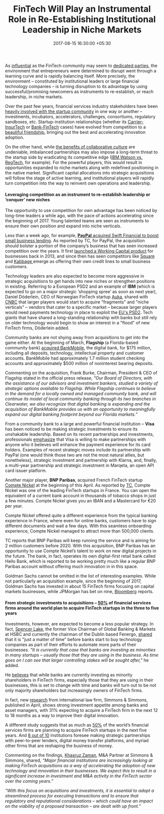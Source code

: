 ﻿---
title: FinTech Will Play an Instrumental Role in Re-Establishing Institutional Leadership
  in Niche Markets
date: 2017-08-15 16:30:00 +05:30
categories:
- Fintech
- Insights
tags:
- Asia
- Europe
- fintech
- insights
- Kabbage
- Square
- US
Image: "/uploads/iStock-626702872%20(1).jpg"
Person: Elena Mesropyan
category:
- Fintech
- Insights
Markets:
- Asia
- Europe
- fintech
- insights
- Kabbage
- Square
- US
type: post
status: publish
layout: post
---

<p>As <a href="https://letstalkpayments.com/fintech-is-not-a-niche-anymore-its-a-powerful-and-highly-disruptive-industry/">influential</a> as the FinTech community may seem to <a href="https://letstalkpayments.com/88-international-startup-accelerators-incubators-innovation-labs-nurturing-innovators-in-financial-services/">dedicated parties</a>, the environment that entrepreneurs were determined to disrupt went through a learning curve and is rapidly balancing itself. More precisely, the environment – constituted by institutional leaders or large financial technology companies – is turning disruption to its advantage by using successful/promising newcomers as instruments to re-establish, or reach leadership, in niche markets. </p>
<p>Over the past few years, financial services industry stakeholders have been <a href="https://letstalkpayments.com/five-ways-financial-institutionsauthorities-work-with-blockchain-technology/">heavily involved with the startup community</a> in one way or another – investments, incubators, accelerators, challenges, consortiums, regulatory sandboxes, etc. Startup-institution relationships (whether its <a href="https://letstalkpayments.com/startup-carrier-partnerships-will-change-the-insurance-industry-for-good/">Carrier-InsurTech</a> or <a href="https://letstalkpayments.com/the-latest-bank-fintech-initiatives/">Bank-FinTech</a> cases) have evolved from competition to a <a href="https://letstalkpayments.com/fintech-and-traditional-banks-a-beginning-of-a-beautiful-friendship/">beautiful friendship</a>, bringing out the best and accelerating innovation adoption. </p>
<p>On the other hand, while <a href="https://letstalkpayments.com/collaborative-culture-new-leap-of-innovation-financial-services/">the benefits of collaborative culture</a> are undeniable, imbalanced partnerships may also impose a long-term threat to the startup side by eradicating its competitive edge (<a href="https://letstalkpayments.com/will-ibm-watson-endanger-regtech-startups-in-2017/">IBM Watson vs. RegTech</a>, for example). For the powerful players, this would result in opportunities expanded to niche markets along with redefined positioning in the native market. Significant capital allocations into strategic acquisitions will follow the stage of active learning, and institutional players will rapidly turn competition into the way to reinvent own operations and leadership. </p>
<h4><strong>Leveraging competition as an instrument to re-establish leadership or ‘conquer’ new niches </strong></h4>
<p>The opportunity to use competition for own advantage has been noticed by long-time leaders a while ago, with the pace of actions accelerating since the beginning of 2017. Young talented teams are seen as instruments to ensure their own position and expand into niche verticals. </p>
<p>Less than a week ago, for example, <a href="https://techcrunch.com/2017/08/10/paypal-acquires-swift-financial/"><b>PayPal</b> acquired Swift Financial to boost small business lending</a>. As reported by TC, for PayPal, the acquisition should bolster a portion of the company’s business that has seen increased competition over the years. It first <a href="https://techcrunch.com/2014/07/22/paypal-working-capital-uk/">launched a Working Capital product</a> for businesses back in 2013, and since then has seen competitors like <a href="https://techcrunch.com/2014/05/28/square-begins-offering-data-driven-cash-advances-to-small-businesses/">Square</a> and <a href="https://techcrunch.com/2017/08/03/small-business-loan-platform-kabbage-nabs-250m-from-softbank/">Kabbage </a>emerge as offering their own credit lines to small business customers.</p>
<p>Technology leaders are also expected to become more aggressive in strategic acquisitions to get hands into new niches or strengthen positions in existing. Referring to a European PSD2 and an example of <b>IBM </b>(which is expected to go on a major strategic ‘shopping spree’ as soon as next year), Daniel Döderlein, CEO of Norwegian FinTech startup <a href="https://www.auka.io/">Auka</a>, shared with <a href="https://www.cnbc.com/2017/08/14/ibm-others-may-go-on-fintech-shopping-spree-in-2018-startup-ceo.html">CNBC</a> that larger players would start to acquire "fragments" and "niche verticals" – vendors that cater to a specific market – because larger players would need payments technology in place to exploit the <a href="https://letstalkpayments.com/psd2-final-rts-10-things-you-need-to-know/">EU's PSD2</a>. Tech giants that have shared a long-standing relationship with banks but still rely on older technology would begin to show an interest in a "flood" of new FinTech firms, Döderlein added.</p>
<p>Community banks are not shying away from acquisitions to get into the game either. At the beginning of March, <b>Flagship </b>(a Florida-based community bank) <a href="https://www.customersbank.com/170308_pr.php">acquired BankMobile</a>, the digital bank, for $175 million, including all deposits, technology, intellectual property and customer accounts. BankMobile had approximately 1.7 million student checking accounts and approximately $500 million of noninterest bearing deposits.</p>
<p>Commenting on the acquisition, Frank Burke, Chairman, President &amp; CEO of Flagship stated in the official press release, <i>"Our Board of Directors, with the assistance of our advisors and investment bankers, studied a variety of strategic options available to Flagship. While Flagship continues to believe in the demand for a locally owned and managed community bank, and will continue its model of local community banking through its two branches in Clearwater, we also recognize that digital banking is expanding and the acquisition of BankMobile provides us with an opportunity to meaningfully expand our digital banking footprint beyond our Florida markets.”</i></p>
<p>From a community bank to a large and powerful financial institution – <b>Visa</b> has been noticed to be making strategic investments to ensure its unshakable leadership. Based on its recent partnerships and investments, professionals <a href="https://www.fool.com/investing/2017/08/14/visa-bets-big-on-fintech.aspx">emphasize</a> that Visa is willing to make partnerships with anyone who it believes will enhance the payment experience for its card holders. Examples of recent strategic moves include its partnership with PayPal (one would think those two are not the most natural allies, but nonetheless), strategic investment and partnership with Klarna, and, finally, a multi-year partnership and strategic investment in Marqeta, an open API card issuer platform. </p>
<p>Another major player, <b>BNP Paribas</b>, acquired French FinTech startup <a href="https://compte-nickel.fr/">Compte Nickel</a> at the beginning of this April. As reported by <a href="https://techcrunch.com/2017/04/05/bnp-paribas-acquires-compte-nickel/">TC</a>, Compte Nickel was one of the leading FinTech startups in France. You can open the equivalent of a current bank account in thousands of tobacco shops in just a few minutes. Compte Nickel gives you an IBAN and a Mastercard for €20 per year. </p>
<p>Compte Nickel offered quite a different experience from the typical banking experience in France, where even for online banks, customers have to sign different documents and wait a few days. With this seamless onboarding experience, Compte Nickel managed to attract more than 500,000 clients. </p>
<p>TC reports that BNP Paribas will keep running the service and is aiming for 2 million customers before 2020. With this acquisition, BNP Paribas has an opportunity to use Compte Nickel’s talent to work on new digital projects in the future. The bank, in fact, operates its own digital-first retail bank called Hello Bank, which is reported to be working pretty much like a regular BNP Paribas account without offering much innovation in in this space. </p>
<p>Goldman Sachs cannot be omitted in the list of interesting examples. While not particularly an acquisition example, since the beginning of 2017, Goldman Sachs has invested in about 15 FinTech firms focusing on capital markets businesses, while JPMorgan has bet on nine, <a href="https://www.bloomberg.com/news/articles/2017-08-14/goldman-tops-banks-betting-hardest-on-capital-markets-disruptors">Bloomberg</a> reports. </p>
<h4><strong>From strategic investments to acquisitions – <a href="https://www.bloomberg.com/news/articles/2017-04-05/big-banks-poised-to-scoop-up-fintech-startups-report-finds">50%</a></strong><strong> of financial services firms around the world plan to acquire FinTech startups in the three to five years</strong> </h4>
<p>Investments, however, are expected to become a less popular strategy. In fact, <a href="https://uk.linkedin.com/in/spencer-lake-a4924629">Spencer Lake</a>, the former Vice Chairman of Global Banking &amp; Markets at HSBC and currently the chairman of the Dublin based Fenergo, <a href="https://www.fnlondon.com/articles/worldpay-to-herald-new-era-of-bank-interest-in-fintech-ma-20170710">shared</a> that it is "just a matter of time" before banks start to buy technology companies as part of their efforts to automate more parts of their businesses. <i>"It is currently that case that banks are investing as minorities in many startups – usually those that they are using in the business. As time goes on I can see that larger controlling stakes will be sought after,"</i> he added. </p>
<p>He <a href="http://www.techbullion.com/banks-will-soon-acquiring-fintech-startups-instead-investing/">believes</a> that while banks are currently investing as minority shareholders in FinTech firms, especially those that they are using in their businesses, this is set to change with time and banks will turn out to be not only majority shareholders but increasingly owners of FinTech firms.</p>
<p>In fact, new <a href="http://www.simmons-simmons.com/en/news/2017/april/one-third-of-financial-institutions-to-acquire-a-fintech-firm-in-next-18-months">research</a> from international law firm, Simmons &amp; Simmons, published in April, shows strong investment appetite among banks and asset managers, with 31% expecting to acquire a FinTech firm in the next 12 to 18 months as a way to improve their digital innovation. </p>
<p>A different study suggests that as much as <a href="https://qz.com/1040649/freecharges-acquisition-is-proof-that-the-axis-of-indian-banking-is-changing/">50%</a> of the world’s financial services firms are planning to acquire FinTech startups in the next five years. And <a href="https://www.bloomberg.com/news/articles/2017-04-05/big-banks-poised-to-scoop-up-fintech-startups-report-finds">8 out of 10</a> institutions foresee making strategic partnerships with peer-to-peer lenders, digital money transfer platforms, and myriad other firms that are reshaping the business of money. </p>
<p>Commenting on the findings, <a href="https://www.linkedin.com/in/khasruz-zaman-0971a418/">Khasruz Zaman</a>, M&amp;A Partner at Simmons &amp; Simmons, shared, <i>“Major financial institutions are increasingly looking at making FinTech acquisitions as a way of accelerating the adoption of new technology and innovation in their businesses. We expect this to result in a significant increase in investment and M&amp;A activity in the FinTech sector over the coming years.”</i></p>
<p><i>“With this focus on acquisitions and investments, it is essential to adopt a streamlined process for executing transactions and to ensure that regulatory and reputational considerations – which could have an impact on the viability of a proposed transaction – are dealt with up front.” </i></p>

